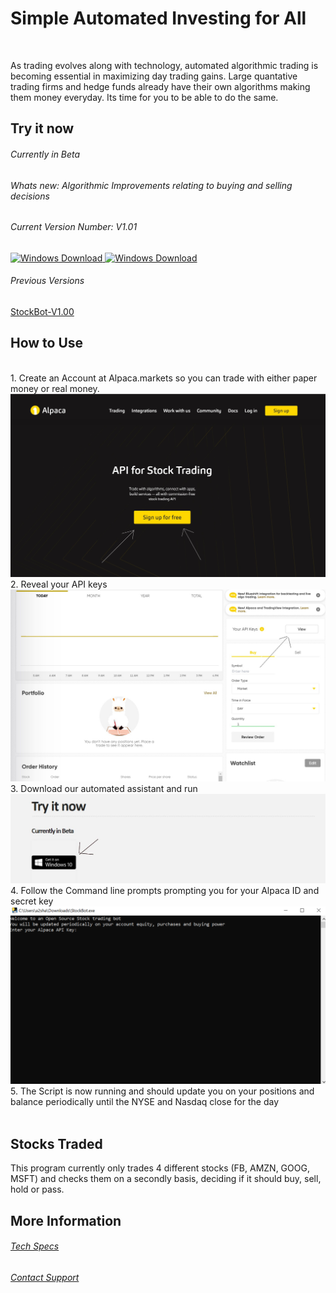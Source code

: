 # Simple Automated Investing for All
<!-- Global site tag (gtag.js) - Google Analytics -->
<script async src="https://www.googletagmanager.com/gtag/js?id=UA-167862552-2"></script>
<script>
  window.dataLayer = window.dataLayer || [];
  function gtag(){dataLayer.push(arguments);}
  gtag('js', new Date());

  gtag('config', 'UA-167862552-2');
</script>

<script data-ad-client="ca-pub-9371724929988937" async src="https://pagead2.googlesyndication.com/pagead/js/adsbygoogle.js"></script>

<br>
<p>As trading evolves along with technology, automated algorithmic trading is becoming essential in maximizing day trading gains. Large quantative trading firms and hedge funds already have their own algorithms making them money everyday. Its time for you to be able to do the same.
</p>
<h2> Try it now </h2>
<h6> Currently in Beta </h6>
<h6> Whats new: Algorithmic Improvements relating to buying and selling decisions</h6>
<h6> Current Version Number: V1.01 </h6>
<a href="windowsRelease/StockBot-V1.01.exe">
         <img alt="Windows Download" src="https://freeiconshop.com/wp-content/uploads/edd/windows-badge.png"
         width="100" height="100">
      </a>
<a href="macRelease/StockBot.exe">
         <img alt="Windows Download" src="https://static.wixstatic.com/media/fb8ca0_4a57221773ea4ab891bc6b80a54f225e~mv2.png/v1/fill/w_335,h_113,al_c,q_85,usm_0.66_1.00_0.01/mac-button.webp"
         width="100" height="30">
      </a>
<h6> Previous Versions </h6>
<a href="windowsRelease/StockBot-V1.01.exe">StockBot-V1.00</a>
<br>
<h2> How to Use </h2>
<br>
1. Create an Account at Alpaca.markets so you can trade with either paper money or real money. <br>
<img src="alpacahome.jpg" alt="Alpaca home">
<br>
2. Reveal your API keys<br>
<img src="revealapikey.jpg" alt="Reveal API Keys">
<br>
3. Download our automated assistant and run <br>
<img src="Trynow.jpg" alt="Try Now">
<br>
4. Follow the Command line prompts prompting you for your Alpaca ID and secret key <br>
<img src="demo.PNG" alt="Try Now">
<br>
5. The Script is now running and should update you on your positions and balance periodically until the NYSE and Nasdaq close for the day <br>
<br>
<h2> Stocks Traded </h2>
This program currently only trades 4 different stocks (FB, AMZN, GOOG, MSFT) and checks them on a secondly basis, deciding if it should buy, sell, hold or pass.
<br>
<h2> More Information </h2>
<h6> <a href="TechnologySpecs.html">Tech Specs</a> </h6>
<h6> <a href="Support.html">Contact Support</a>   </h6>
